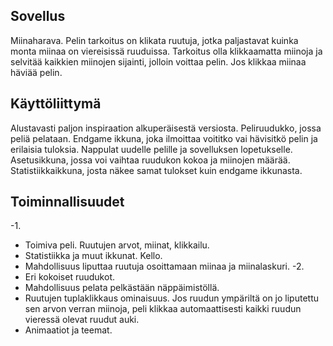 ## Sovellus
Miinaharava. Pelin tarkoitus on klikata ruutuja, jotka paljastavat kuinka monta miinaa on viereisissä ruuduissa. Tarkoitus olla klikkaamatta miinoja ja selvitää kaikkien miinojen sijainti, jolloin voittaa
pelin. Jos klikkaa miinaa häviää pelin. 
## Käyttöliittymä
Alustavasti paljon inspiraation alkuperäisestä versiosta. Peliruudukko, jossa peliä pelataan. Endgame ikkuna, joka ilmoittaa voititko vai hävisitkö pelin ja erilaisia tuloksia. 
Nappulat uudelle pelille ja sovelluksen lopetukselle. Asetusikkuna, jossa voi vaihtaa ruudukon kokoa ja miinojen määrää. Statistiikkaikkuna, josta näkee samat tulokset kuin endgame ikkunasta.
## Toiminnallisuudet
-1.
 - Toimiva peli. Ruutujen arvot, miinat, klikkailu.
 - Statistiikka ja muut ikkunat. Kello.
 - Mahdollisuus liputtaa ruutuja osoittamaan miinaa ja miinalaskuri.
-2.
 - Eri kokoiset ruudukot.
 - Mahdollisuus pelata pelkästään näppäimistöllä.
 - Ruutujen tuplaklikkaus ominaisuus. Jos ruudun ympäriltä on jo liputettu sen arvon verran miinoja, peli klikkaa automaattisesti kaikki ruudun vieressä olevat ruudut auki.
 - Animaatiot ja teemat. 

